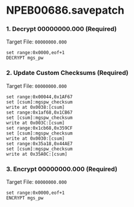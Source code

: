 # NPEB00686.savepatch

### 1. Decrypt 00000000.000 (Required)

Target File: `00000000.000`

```
set range:0x0000,eof+1
DECRYPT mgs_pw
```

### 2. Update Custom Checksums (Required)

Target File: `00000000.000`

```
set range:0x00044,0x1AF67
set [csum]:mgspw_checksum
write at 0x0038:[csum]
set range:0x1af68,0x1CB67
set [csum]:mgspw_checksum
write at 0x003C:[csum]
set range:0x1cb68,0x359CF
set [csum]:mgspw_checksum
write at 0x0030:[csum]
set range:0x35a18,0x44AE7
set [csum]:mgspw_checksum
write at 0x35A0C:[csum]
```

### 3. Encrypt 00000000.000 (Required)

Target File: `00000000.000`

```
set range:0x0000,eof+1
ENCRYPT mgs_pw
```

